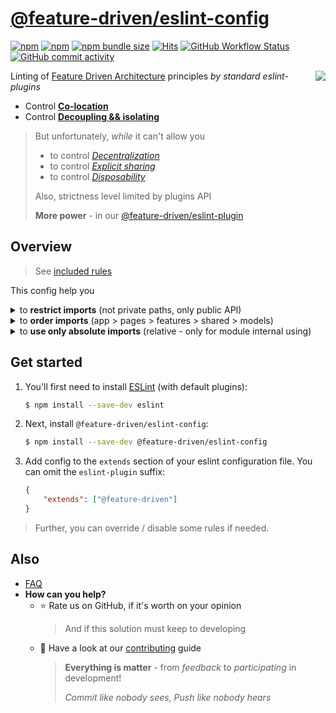 # [@feature-driven/eslint-config](https://www.npmjs.com/package/@feature-driven/eslint-config)

[npm]: https://www.npmjs.com/package/@feature-driven/eslint-config

[![npm](https://img.shields.io/npm/v/@feature-driven/eslint-config?style=flat-square)][npm]
[![npm](https://img.shields.io/npm/dw/@feature-driven/eslint-config?style=flat-square)][npm]
[![npm bundle size](https://img.shields.io/bundlephobia/min/@feature-driven/eslint-config?style=flat-square)][npm]
[![Hits](https://hits.seeyoufarm.com/api/count/incr/badge.svg?url=https%3A%2F%2Fgithub.com%2Ffeature-driven%2Feslint-plugin&count_bg=%2379C83D&title_bg=%23555555&icon=&icon_color=%23E7E7E7&title=hits&edge_flat=true)](https://hits.seeyoufarm.com)
[![GitHub Workflow Status](https://img.shields.io/github/workflow/status/feature-driven/eslint-config/Test%20current%20build?label=tests&style=flat-square)](https://github.com/feature-driven/eslint-config/actions)
[![GitHub commit activity](https://img.shields.io/github/commit-activity/m/feature-driven/eslint-config?style=flat-square)](https://github.com/feature-driven/eslint-config/commits)

<!-- TODO: set later size as 120px (without overlapping!) -->
<img src="https://avatars3.githubusercontent.com/u/74538205?s=92&v=4" align="right">

Linting of [Feature Driven Architecture](https://github.com/feature-driven/wiki) principles *by standard eslint-plugins*

- Control [**Co-location**](https://github.com/feature-driven/wiki#concepts)
- Control [**Decoupling && isolating**](https://github.com/feature-driven/wiki#concepts)

> But unfortunately, *while* it can't allow you
> - to control [*Decentralization*](https://github.com/feature-driven/wiki#concepts)
> - to control [*Explicit sharing*](https://github.com/feature-driven/wiki#concepts)
> - to control [*Disposability*](https://github.com/feature-driven/wiki#concepts)
>
> Also, strictness level limited by plugins API
>
> **More power** - in our [@feature-driven/eslint-plugin](https://github.com/feature-driven/eslint-plugin)

<!--
Uncomment if will be needed

## Table of contents
* [Overview](#overview)
* [Get started](#get-started)
* [Usage](#usage)
* [Also](#also)
-->

## Overview
> See [included rules](/index.js)

This config help you

<details>
<summary>to <b>restrict imports</b> (not private paths, only public API)</summary>

```ts
// Fail
import { Issues } from "pages/issues";
import { IssueDetails } from "features/issue-details"
import { Button } from "shared/components/button";

// Pass
import Routing from "pages"; // specific pages shouldn't be reexported
import { IssueDetails } from "features" // all features should be reexported, for usage
import { Button } from "shared/components"; // all components should be reexported, for usage
```

</details>
<details>
<summary>to <b>order imports</b> (app > pages > features > shared > models)</summary>

```ts
// Fail
import { Helper } from "./helpers";
import axios from "axios";
import { data } from "../fixtures";
import { Button } from "shared/components"
import { IssueDetails, RepoList } from "features"
import { debounce } from "shared/helpers"

// Pass
import axios from "axios"; // 1) external libs
import { IssueDetails, RepoList } from "features" // 2) features
import { Button } from "shared/components" // 3) shared/**
import { debounce } from "shared/helpers"
import { data } from "../fixtures"; // 4) parent
import { Helper } from "./helpers"; // 5) sibling
```

</details>
<details>
<summary>to <b>use only absolute imports</b> (relative - only for module internal using)</summary>

> **NOTE:** Be sure, that your tsconfig allows you to use absolute imports
> - `baseUrl: "./src"`
```ts
// Fail
import Routing from "../../pages"
import { IssueDetails } from "../features";
import { Button } from "../shared/components";

// Pass
import Routing from "pages"
import { IssueDetails } from "features";
import { Button } from "shared/components";
```

</details>

## Get started

1. You'll first need to install [ESLint](http://eslint.org) (with default plugins):
    ```sh
    $ npm install --save-dev eslint
    ```

2. Next, install `@feature-driven/eslint-config`:
    ```sh
    $ npm install --save-dev @feature-driven/eslint-config
    ```

3. Add config to the `extends` section of your eslint configuration file. You can omit the `eslint-plugin` suffix:
    ```json
    {
        "extends": ["@feature-driven"]
    }
    ```

> Further, you can override / disable some rules if needed.

## Also
- [FAQ](./FAQ.md)
- **How can you help?**
  - ⭐ Rate us on GitHub, if it's worth on your opinion 
    > And if this solution must keep to developing
  - 💫 Have a look at our [contributing](./CONTRIBUTING.md) guide
    > **Everything is matter** - from *feedback* to *participating* in development!
    >
    > *Commit like nobody sees, Push like nobody hears*


